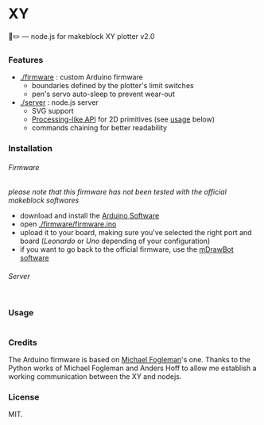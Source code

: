 XY
===
🤖✏️ — node.js for makeblock XY plotter v2.0

### Features
- [./firmware](https://github.com/arnaudjuracek/xy/tree/master/firmware) : custom Arduino firmware
  - boundaries defined by the plotter's limit switches
  - pen's servo auto-sleep to prevent wear-out
- [./server](https://github.com/arnaudjuracek/xy/tree/master/server) : node.js server
  - SVG support
  - [Processing-like API](https://processing.org/reference/) for 2D primitives (see [usage](#usage) below)
  - commands chaining for better readability

### Installation

###### Firmware
_please note that this firmware has not been tested with the official makeblock softwares_
- download and install the [Arduino Software](https://www.arduino.cc/en/Main/Software)
- open [./firmware/firmware.ino](https://github.com/arnaudjuracek/xy/tree/master/firmware/firmware.ino)
- upload it to your board, making sure you've selected the right port and board (_Leonardo_ or _Uno_ depending of your configuration)
- if you want to go back to the official firmware, use the [mDrawBot software](https://github.com/Makeblock-official/mDrawBot)

###### Server
```sh

```

### Usage
```js
```


### Credits
The Arduino firmware is based on [Michael Fogleman](https://github.com/fogleman/xy)'s one. 
Thanks to the Python works of Michael Fogleman and Anders Hoff to allow me establish a working communication between the XY and nodejs.

### License

MIT.
